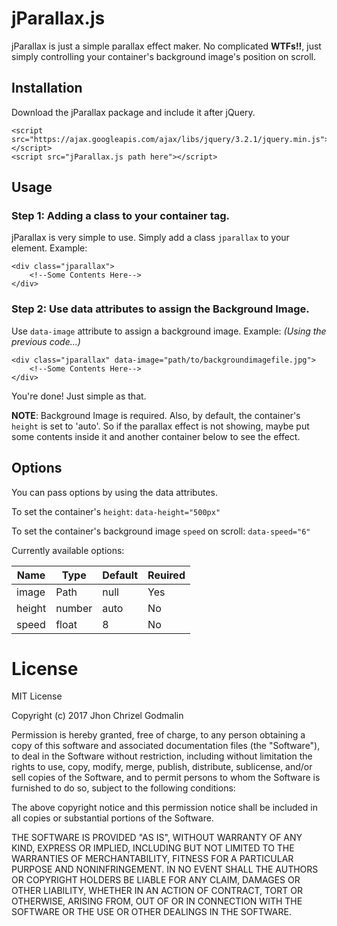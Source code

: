 # jParallax.js

jParallax is just a simple parallax effect maker. No complicated **WTFs!!**, just
simply controlling your container's background image's position on scroll.

## Installation
Download the jParallax package and include it after jQuery.
```
<script src="https://ajax.googleapis.com/ajax/libs/jquery/3.2.1/jquery.min.js"></script>
<script src="jParallax.js path here"></script>
```

## Usage
### Step 1: Adding a class to your container tag.
jParallax is very simple to use. Simply add a class `jparallax` to your element.
Example:
```
<div class="jparallax">
    <!--Some Contents Here-->
</div>
```
### Step 2: Use data attributes to assign the Background Image.
Use `data-image` attribute to assign a background image.
Example: *(Using the previous code...)*
```
<div class="jparallax" data-image="path/to/backgroundimagefile.jpg">
    <!--Some Contents Here-->
</div>
```

You're done! Just simple as that.

**NOTE**: Background Image is required. Also, by default, the container's `height` is
set to 'auto'. So if the parallax effect is not showing, maybe put some contents inside
it and another container below to see the effect.

## Options
You can pass options by using the data attributes.

To set the container's `height`:
`data-height="500px"`

To set the container's background image `speed` on scroll:
`data-speed="6"`

Currently available options:

| Name | Type | Default | Reuired |
| ----- | ----- | ----- | ----- |
| image | Path | null | Yes |
| height | number | auto | No |
| speed | float | 8 | No |

# License
MIT License

Copyright (c) 2017 Jhon Chrizel Godmalin

Permission is hereby granted, free of charge, to any person obtaining a copy
of this software and associated documentation files (the "Software"), to deal
in the Software without restriction, including without limitation the rights
to use, copy, modify, merge, publish, distribute, sublicense, and/or sell
copies of the Software, and to permit persons to whom the Software is
furnished to do so, subject to the following conditions:

The above copyright notice and this permission notice shall be included in all
copies or substantial portions of the Software.

THE SOFTWARE IS PROVIDED "AS IS", WITHOUT WARRANTY OF ANY KIND, EXPRESS OR
IMPLIED, INCLUDING BUT NOT LIMITED TO THE WARRANTIES OF MERCHANTABILITY,
FITNESS FOR A PARTICULAR PURPOSE AND NONINFRINGEMENT. IN NO EVENT SHALL THE
AUTHORS OR COPYRIGHT HOLDERS BE LIABLE FOR ANY CLAIM, DAMAGES OR OTHER
LIABILITY, WHETHER IN AN ACTION OF CONTRACT, TORT OR OTHERWISE, ARISING FROM,
OUT OF OR IN CONNECTION WITH THE SOFTWARE OR THE USE OR OTHER DEALINGS IN THE
SOFTWARE.
